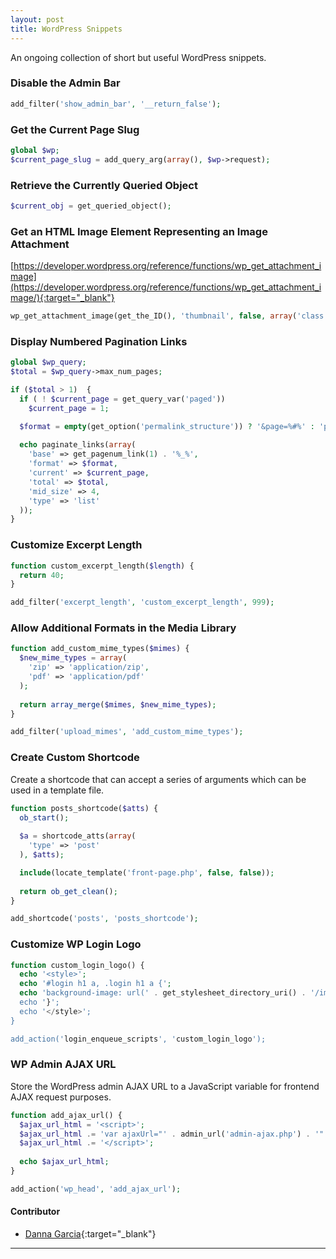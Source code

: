 ```yaml
---
layout: post
title: WordPress Snippets
---
```


An ongoing collection of short but useful WordPress snippets.

### Disable the Admin Bar
```php
add_filter('show_admin_bar', '__return_false');
```

### Get the Current Page Slug
```php
global $wp;
$current_page_slug = add_query_arg(array(), $wp->request);
```

### Retrieve the Currently Queried Object
```php
$current_obj = get_queried_object();
```

### Get an HTML Image Element Representing an Image Attachment
[https://developer.wordpress.org/reference/functions/wp_get_attachment_image](https://developer.wordpress.org/reference/functions/wp_get_attachment_image/){:target="_blank"}
```php
wp_get_attachment_image(get_the_ID(), 'thumbnail', false, array('class' => 'img-responsive'));
```

### Display Numbered Pagination Links
```php
global $wp_query;
$total = $wp_query->max_num_pages;

if ($total > 1)  {
  if ( ! $current_page = get_query_var('paged'))
    $current_page = 1;

  $format = empty(get_option('permalink_structure')) ? '&page=%#%' : 'page/%#%/';
  
  echo paginate_links(array(
    'base' => get_pagenum_link(1) . '%_%',
    'format' => $format,
    'current' => $current_page,
    'total' => $total,
    'mid_size' => 4,
    'type' => 'list'
  ));
}
```

### Customize Excerpt Length
```php
function custom_excerpt_length($length) {
  return 40;
}

add_filter('excerpt_length', 'custom_excerpt_length', 999);
```

### Allow Additional Formats in the Media Library
```php
function add_custom_mime_types($mimes) {
  $new_mime_types = array(
    'zip' => 'application/zip',
    'pdf' => 'application/pdf'
  );
  
  return array_merge($mimes, $new_mime_types);
}

add_filter('upload_mimes', 'add_custom_mime_types');
```

### Create Custom Shortcode
Create a shortcode that can accept a series of arguments which can be used in a template file.
```php
function posts_shortcode($atts) {
  ob_start();
  
  $a = shortcode_atts(array(
    'type' => 'post'
  ), $atts);

  include(locate_template('front-page.php', false, false));
  
  return ob_get_clean();
}

add_shortcode('posts', 'posts_shortcode');
```

### Customize WP Login Logo
```php
function custom_login_logo() {
  echo '<style>';
  echo '#login h1 a, .login h1 a {';
  echo 'background-image: url(' . get_stylesheet_directory_uri() . '/images/logo.png');';
  echo '}';
  echo '</style>';
}

add_action('login_enqueue_scripts', 'custom_login_logo');
```

### WP Admin AJAX URL
Store the WordPress admin AJAX URL to a JavaScript variable for frontend AJAX request purposes.
```php
function add_ajax_url() {
  $ajax_url_html = '<script>';
  $ajax_url_html .= 'var ajaxUrl="' . admin_url('admin-ajax.php') . '"';
  $ajax_url_html .= '</script>';
  
  echo $ajax_url_html;
}

add_action('wp_head', 'add_ajax_url');
```

#### Contributor
+ [Danna Garcia](https://github.com/dannamariegarcia){:target="_blank"}

---
